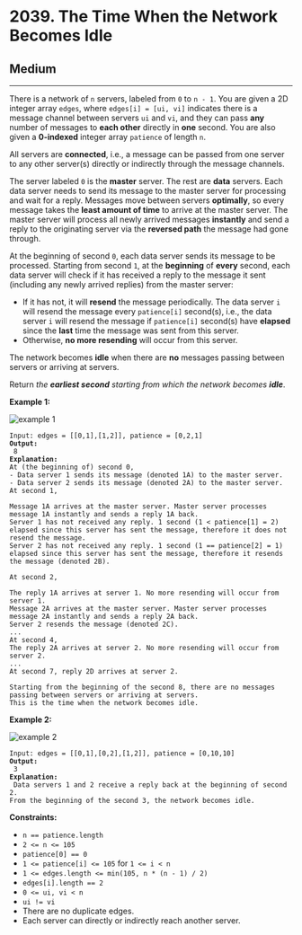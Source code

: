 # 2039. The Time When the Network Becomes Idle

## Medium

***

There is a network of `n` servers, labeled from `0` to `n - 1`. You are given a 2D integer array `edges`, where `edges[i] = [ui, vi]` indicates there is a message channel between servers `ui` and `vi`, and they can pass **any** number of messages to **each other** directly in **one** second. You are also given a **0-indexed** integer array `patience` of length `n`.

All servers are **connected**, i.e., a message can be passed from one server to any other server(s) directly or indirectly through the message channels.

The server labeled `0` is the **master** server. The rest are **data** servers. Each data server needs to send its message to the master server for processing and wait for a reply. Messages move between servers **optimally**, so every message takes the **least amount of time** to arrive at the master server. The master server will process all newly arrived messages **instantly** and send a reply to the originating server via the **reversed path** the message had gone through.

At the beginning of second `0`, each data server sends its message to be processed. Starting from second `1`, at the **beginning** of **every** second, each data server will check if it has received a reply to the message it sent (including any newly arrived replies) from the master server:

* If it has not, it will **resend** the message periodically. The data server `i` will resend the message every `patience[i]` second(s), i.e., the data server `i` will resend the message if `patience[i]` second(s) have **elapsed** since the **last** time the message was sent from this server.
* Otherwise, **no more resending** will occur from this server.

The network becomes **idle** when there are **no** messages passing between servers or arriving at servers.

Return _the **earliest second** starting from which the network becomes **idle**_.

&#x20;

**Example 1:**

![example 1](https://assets.leetcode.com/uploads/2021/09/22/quiet-place-example1.png)

<pre><code>Input: edges = [[0,1],[1,2]], patience = [0,2,1]
<strong>Output:
</strong> 8
<strong>Explanation:
</strong>At (the beginning of) second 0,
- Data server 1 sends its message (denoted 1A) to the master server.
- Data server 2 sends its message (denoted 2A) to the master server.
At second 1,

Message 1A arrives at the master server. Master server processes message 1A instantly and sends a reply 1A back.
Server 1 has not received any reply. 1 second (1 &#x3C; patience[1] = 2) elapsed since this server has sent the message, therefore it does not resend the message.
Server 2 has not received any reply. 1 second (1 == patience[2] = 1) elapsed since this server has sent the message, therefore it resends the message (denoted 2B).

At second 2,

The reply 1A arrives at server 1. No more resending will occur from server 1.
Message 2A arrives at the master server. Master server processes message 2A instantly and sends a reply 2A back.
Server 2 resends the message (denoted 2C).
...
At second 4,
The reply 2A arrives at server 2. No more resending will occur from server 2.
...
At second 7, reply 2D arrives at server 2.

Starting from the beginning of the second 8, there are no messages passing between servers or arriving at servers.
This is the time when the network becomes idle.</code></pre>

**Example 2:**

![example 2](https://assets.leetcode.com/uploads/2021/09/04/network\_a\_quiet\_place\_2.png)

<pre><code>Input: edges = [[0,1],[0,2],[1,2]], patience = [0,10,10]
<strong>Output:
</strong> 3
<strong>Explanation:
</strong> Data servers 1 and 2 receive a reply back at the beginning of second 2.
From the beginning of the second 3, the network becomes idle.</code></pre>

&#x20;

**Constraints:**

* `n == patience.length`
* `2 <= n <= 105`
* `patience[0] == 0`
* `1 <= patience[i] <= 105` for `1 <= i < n`
* `1 <= edges.length <= min(105, n * (n - 1) / 2)`
* `edges[i].length == 2`
* `0 <= ui, vi < n`
* `ui != vi`
* There are no duplicate edges.
* Each server can directly or indirectly reach another server.
